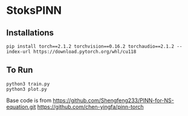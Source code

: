 # StoksPINN

## Installations 
```
pip install torch==2.1.2 torchvision==0.16.2 torchaudio==2.1.2 --index-url https://download.pytorch.org/whl/cu118
```

## To Run
```
python3 train.py
python3 plot.py
```


Base code is from 
https://github.com/Shengfeng233/PINN-for-NS-equation.git
https://github.com/chen-yingfa/pinn-torch
